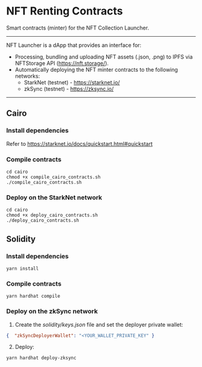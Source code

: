 # NFT Renting Contracts
Smart contracts (minter) for the NFT Collection Launcher.

---

NFT Launcher is a dApp that provides an interface for:

- Processing, bundling and uploading NFT assets (.json, .png) to IPFS via NFTStorage API (https://nft.storage/).
- Automatically deploying the NFT minter contracts to the following networks:
  - StarkNet (testnet) - https://starknet.io/
  - zkSync (testnet) -  https://zksync.io/

---

## Cairo

### Install dependencies

Refer to https://starknet.io/docs/quickstart.html#quickstart

### Compile contracts


```shell
cd cairo
chmod +x compile_cairo_contracts.sh
./compile_cairo_contracts.sh
```

### Deploy on the StarkNet network

```shell
cd cairo
chmod +x deploy_cairo_contracts.sh
./deploy_cairo_contracts.sh
```

## Solidity

### Install dependencies

```shell
yarn install
```

### Compile contracts

```shell
yarn hardhat compile
```

### Deploy on the zkSync network

1. Create the *solidity/keys.json* file and set the deployer private wallet:
```json
{  "zkSyncDeployerWallet": "<YOUR_WALLET_PRIVATE_KEY" }
```

2. Deploy:
```shell
yarn hardhat deploy-zksync
```
